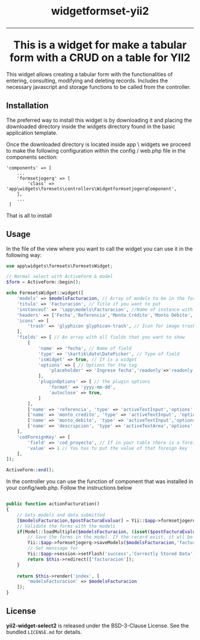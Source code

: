 <h1 align="center">
    <br>
    widgetformset-yii2
    <hr>
    This is a widget for make a tabular form with a CRUD on a table for YII2
</h1>

This widget allows creating a tabular form with the functionalities of entering, consulting, modifying and deleting records. Includes the necessary javascript and storage functions to be called from the controller.

## Installation

The preferred way to install this widget is by downloading it and placing the downloaded directory inside the widgets directory found in the basic application template.

Once the downloaded directory is located inside app \ widgets we proceed to make the following configuration within the config / web.php file in the components section:
```
'components' => [
    ...
    'formsetjogerq' => [
        'class' => 'app\widgets\formsets\controllers\WidgetformsetjogerqComponent',
    ],
    ...
 ]
```
 That is all to install

## Usage

In the file of the view where you want to call the widget you can use it in the following way:
```php
use app\widgets\formsets\FormsetsWidget;

// Normal select with ActiveForm & model
$form = ActiveForm::begin();

echo FormsetsWidget::widget([
    'models' => $modelsFacturacion, // Array of models to be in the form
    'titulo' => 'Facturación', // Title if you want to put
    'instanceof' => '\app\models\Facturacion', //Name of instance with name space
    'headers' => ['Fecha','Referencia','Monto Crédito','Monto Débito', 'Descripción'], // Names of Fields that you want to show
    'icons' => [
        'trash' => 'glyphicon glyphicon-trash', // Icon for image trash
    ],
    'fields' => [ // An array with all fields that you want to show
        [
            'name' => 'fecha', // Name of field
            'type' => '\kartik\date\DatePicker', // Type of field
            'isWidget' => true, // If is a widget
            'options' => [ // Options for the tag
                'placeholder' => 'Ingrese fecha','readonly'=>'readonly'
            ], 
            'pluginOptions' => [ // the plugin options
                'format' => 'yyyy-mm-dd',
                'autoclose' => true,
            ]
        ],
        ['name' => 'referencia', 'type' => 'activeTextInput','options' => ['class'=>'form-control text-right']], // You can use active helpers
        ['name' => 'monto_credito', 'type' => 'activeTextInput', 'options' => ['class'=>'form-control text-right']],
        ['name' => 'monto_debito', 'type' => 'activeTextInput','options' => ['class'=>'form-control text-right']],
        ['name' => 'descripcion', 'type' => 'activeTextArea','options' => ['class'=>'form-control']],
    ],
    'codForeignKey' => [
        'field' => 'cod_proyecto', // If in your table there is a foreing key you have to put here the name of field in the database
        'value' => 1 // You has tu put the value of that foreign key
    ],
]);

ActiveForm::end(); 

```
In the controller you can use the function of component that was installed in your config/web.php. Follow the instructions below

```php

public function actionFacturation()
{
	// Gets models and data submitted
    [$modelsFacturacion,$postFacturaEvaluar] = Yii::$app->formsetjogerq->getModels('\app\models\Facturacion');
    // Validate the forms with the models
    if(Model::loadMultiple($modelsFacturacion, (isset($postFacturaEvaluar) ? $postFacturaEvaluar : [])) && Model::validateMultiple($modelsFacturacion)) {
        // Save the forms in the model. If the record exist, it wil be update. If the record no exist it wil be delete from database
        Yii::$app->formsetjogerq->saveModels($modelsFacturacion,'facturacion','cod_proyecto','id');
        // Set menssage	for
        Yii::$app->session->setFlash('success','Correctly Stored Data');
        return $this->redirect(['facturacion']);
    }
    
    return $this->render('index', [
        'modelsFacturacion' => $modelsFacturacion
    ]);   
}

```
## License

**yii2-widget-select2** is released under the BSD-3-Clause License. See the bundled `LICENSE.md` for details.
